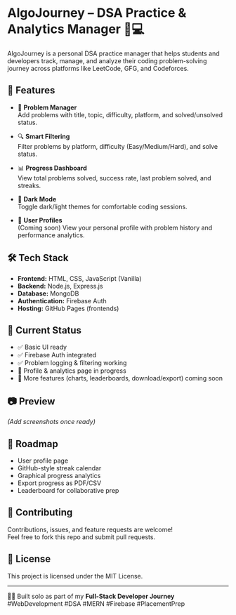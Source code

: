 # AlgoJourney – DSA Practice & Analytics Manager 🧠💻

AlgoJourney is a personal DSA practice manager that helps students and developers track, manage, and analyze their coding problem-solving journey across platforms like LeetCode, GFG, and Codeforces.

## 🚀 Features

- 📌 **Problem Manager**  
  Add problems with title, topic, difficulty, platform, and solved/unsolved status.

- 🔍 **Smart Filtering**  
  Filter problems by platform, difficulty (Easy/Medium/Hard), and solve status.

- 📊 **Progress Dashboard**  
  View total problems solved, success rate, last problem solved, and streaks.

- 🌙 **Dark Mode**  
  Toggle dark/light themes for comfortable coding sessions.

- 👤 **User Profiles**  
  (Coming soon) View your personal profile with problem history and performance analytics.

## 🛠️ Tech Stack

- **Frontend:** HTML, CSS, JavaScript (Vanilla)
- **Backend:** Node.js, Express.js
- **Database:** MongoDB
- **Authentication:** Firebase Auth
- **Hosting:** GitHub Pages (frontends)

## 📌 Current Status
- ✅ Basic UI ready  
- ✅ Firebase Auth integrated  
- ✅ Problem logging & filtering working  
- 🚧 Profile & analytics page in progress  
- 🚀 More features (charts, leaderboards, download/export) coming soon  

## 📷 Preview
*(Add screenshots once ready)*

## 🔮 Roadmap
- User profile page  
- GitHub-style streak calendar  
- Graphical progress analytics  
- Export progress as PDF/CSV  
- Leaderboard for collaborative prep  

## 🤝 Contributing
Contributions, issues, and feature requests are welcome!  
Feel free to fork this repo and submit pull requests.

## 📄 License
This project is licensed under the MIT License.

---

👨‍💻 Built solo as part of my **Full-Stack Developer Journey**  
#WebDevelopment #DSA #MERN #Firebase #PlacementPrep

